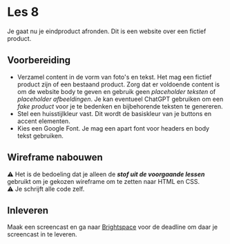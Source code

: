 # Les 8

Je gaat nu je eindproduct afronden. Dit is een website over een fictief product.

## Voorbereiding

- Verzamel content in de vorm van foto's en tekst. Het mag een fictief product zijn of een bestaand product. Zorg dat
  er voldoende content is om de website body te geven en gebruik geen _placeholder teksten_ of _placeholder
  afbeeldingen_. Je kan eventueel ChatGPT gebruiken om een _fake product_ voor je te bedenken en bijbehorende teksten
  te genereren.
- Stel een huisstijlkleur vast. Dit wordt de basiskleur van je buttons en accent elementen.
- Kies een Google Font. Je mag een apart font voor headers en body tekst gebruiken.

## Wireframe nabouwen

⚠️ Het is de bedoeling dat je alleen de **_stof uit de voorgaande lessen_** gebruikt om je gekozen wireframe om te
zetten naar HTML en CSS. <br> ⚠️ Je schrijft alle code zelf.

## Inleveren

Maak een screencast en ga naar [Brightspace](https://brightspace.hr.nl/d2l/le/lessons/110777/topics/464210) voor de
deadline om daar je screencast in te leveren.
